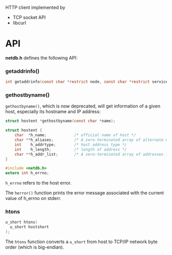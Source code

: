 HTTP client implemented by

* TCP socket API
* libcurl

# API

**netdb.h** defines the following API:

### getaddrinfo()

```c
int getaddrinfo(const char *restrict node, const char *restrict service, const struct addrinfo *restrict hints, struct addrinfo **restrict res);
```

### gethostbyname()

``gethostbyname()``, which is now deprecated, will get information of a given host, especially its hostname and IP address:
 
```c
struct hostent *gethostbyname(const char *name);
```

```c
struct hostent {
    char  *h_name;            /* official name of host */
    char **h_aliases;         /* A zero-terminated array of alternate names for the host */
    int    h_addrtype;        /* host address type */
    int    h_length;          /* length of address */
    char **h_addr_list;       /* A zero-terminated array of addresses from name server*/
}
```

```c
#include <netdb.h>
extern int h_errno;
```

``h_errno`` refers to the host error.

The ``herror()`` function prints the error message associated with the current value of h_errno on stderr.

### htons

```c
u_short htons(
  u_short hostshort
);
```

The ``htons`` function converts a ``u_short`` from host to TCP/IP network byte order (which is big-endian).
